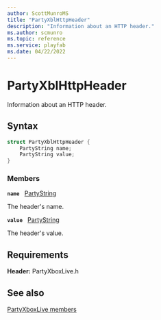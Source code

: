 ```yaml
---
author: ScottMunroMS
title: "PartyXblHttpHeader"
description: "Information about an HTTP header."
ms.author: scmunro
ms.topic: reference
ms.service: playfab
ms.date: 04/22/2022
---
```


# PartyXblHttpHeader  

Information about an HTTP header.  

## Syntax  
  
```cpp
struct PartyXblHttpHeader {  
    PartyString name;  
    PartyString value;  
}  
```
  
### Members  
  
**`name`** &nbsp; [PartyString](../../../networking/reference/typedefs.md)  
  
The header's name.
  
**`value`** &nbsp; [PartyString](../../../networking/reference/typedefs.md)  
  
The header's value.
  
  
## Requirements  
  
**Header:** PartyXboxLive.h
  
## See also  
[PartyXboxLive members](../partyxboxlive_members.md)  

  
  
